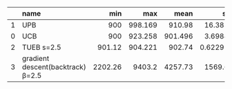 |    | name                              |     min |      max |     mean |         std |
|---:|:----------------------------------|--------:|---------:|---------:|------------:|
|  1 | UPB                               |  900    |  998.169 |  910.98  |   16.3839   |
|  0 | UCB                               |  900    |  923.258 |  901.496 |    3.69842  |
|  2 | TUEB s=2.5                        |  901.12 |  904.221 |  902.74  |    0.622919 |
|  3 | gradient descent(backtrack) β=2.5 | 2202.26 | 9403.2   | 4257.73  | 1569.64     |